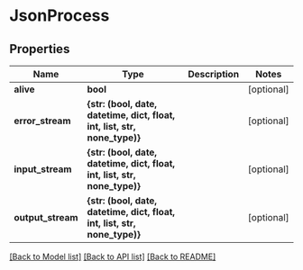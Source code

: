 # JsonProcess


## Properties
Name | Type | Description | Notes
------------ | ------------- | ------------- | -------------
**alive** | **bool** |  | [optional] 
**error_stream** | **{str: (bool, date, datetime, dict, float, int, list, str, none_type)}** |  | [optional] 
**input_stream** | **{str: (bool, date, datetime, dict, float, int, list, str, none_type)}** |  | [optional] 
**output_stream** | **{str: (bool, date, datetime, dict, float, int, list, str, none_type)}** |  | [optional] 

[[Back to Model list]](../README.md#documentation-for-models) [[Back to API list]](../README.md#documentation-for-api-endpoints) [[Back to README]](../README.md)


